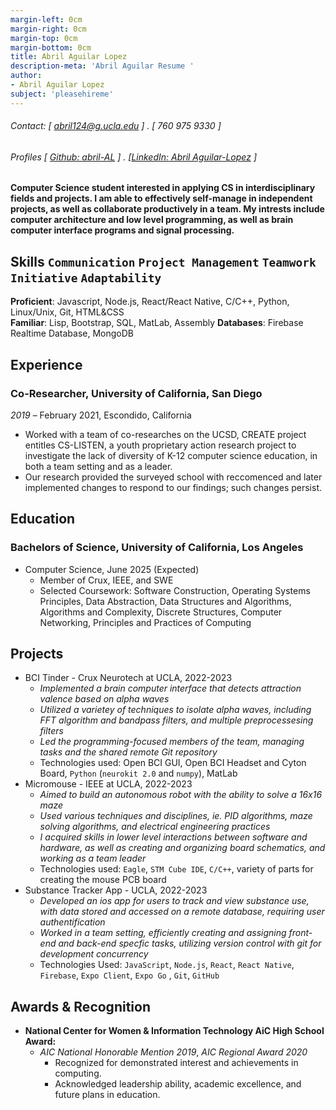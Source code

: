```yaml
---
margin-left: 0cm
margin-right: 0cm
margin-top: 0cm
margin-bottom: 0cm
title: Abril Aguilar Lopez
description-meta: 'Abril Aguilar Resume '
author:
- Abril Aguilar Lopez
subject: 'pleasehireme'
---
```

###### Contact: [ abril124@g.ucla.edu ] . [ 760 975 9330 ] 
###### Profiles [ [Github: abril-AL](https://github.com/abril-AL) ] . [[LinkedIn: Abril Aguilar-Lopez](https://www.linkedin.com/in/abril-aguilar-lopez/) ]

**Computer Science student interested in applying CS in interdisciplinary fields and projects. I am able to effectively self-manage in independent projects, as well as collaborate productively in a team. My intrests include computer architecture and low level programming, as well as brain computer interface programs and signal processing.**


## Skills  ```Communication``` ```Project Management``` ```Teamwork``` ```Initiative``` ```Adaptability```


**Proficient**: Javascript, Node.js, React/React Native, C/C++, Python, Linux/Unix, Git, HTML&CSS    
**Familiar**: Lisp, Bootstrap, SQL, MatLab, Assembly  **Databases**: Firebase Realtime Database, MongoDB

## Experience

### Co-Researcher, University of California, San Diego

*2019* – February 2021, Escondido, California

- Worked with a team of co-researches on the UCSD, CREATE project entitles CS-LISTEN, a youth proprietary action research project to investigate the lack of diversity of K-12 computer science education, in both a team setting and as a leader. 
- Our research provided the surveyed school with reccomenced and later implemented changes to respond to our findings; such changes persist.

## Education

### Bachelors of Science, University of California, Los Angeles
- Computer Science, June 2025 (Expected)
  - Member of Crux, IEEE, and SWE
  - Selected Coursework: Software Construction, Operating Systems Principles, Data Abstraction, Data Structures and Algorithms, Algorithms and Complexity, Discrete Structures, Computer Networking, Principles and Practices of Computing
  
## Projects

- BCI Tinder - Crux Neurotech at UCLA, 2022-2023
    - *Implemented a brain computer interface that detects attraction valence based on alpha waves*
    - *Utilized  a varietey of techniques to isolate alpha waves, including FFT algorithm and bandpass filters, and multiple preprocessesing filters*
    - *Led the programming-focused members of the team, managing tasks and the shared remote Git repository*
    - Technologies used: Open BCI GUI, Open BCI Headset and Cyton Board, `Python` (`neurokit 2.0` and `numpy`), MatLab
- Micromouse - IEEE at UCLA, 2022-2023
    - *Aimed to build an autonomous robot with the ability to solve a 16x16 maze*
    - *Used various techniques and disciplines, ie. PID algorithms, maze solving algorithms, and electrical engineering practices*
    - *I acquired skills in lower level interactions between software and hardware, as well as creating and organizing board schematics, and working as a team leader*
    - Technologies used: `Eagle`, `STM Cube IDE`, `C/C++`, variety of parts for creating the mouse PCB board
- Substance Tracker App - UCLA, 2022-2023
    - *Developed an ios app for users to track and view substance use, with data stored and accessed on a remote database, requiring user authentification*
    - *Worked in a team setting, efficiently creating and assigning front-end and back-end specfic tasks, utilizing version control with git for development concurrency*
    - Technologies Used: `JavaScript`, `Node.js`, `React`, `React Native`, `Firebase`, `Expo Client`, `Expo Go` , `Git`, `GitHub`

## Awards & Recognition
- **National Center for Women & Information Technology AiC High School Award:**
  - *AIC National Honorable Mention 2019*, *AIC Regional Award 2020*
    - Recognized for demonstrated interest and achievements in computing.
    - Acknowledged leadership ability, academic excellence, and future plans in education.
